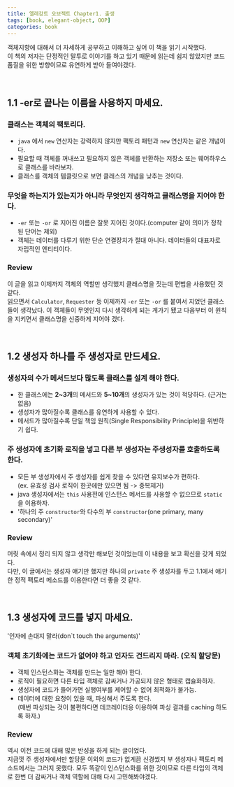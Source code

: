 ```yaml
---
title: 엘레강트 오브젝트 Chapter1. 출생
tags: [book, elegant-object, OOP]
categories: book
---
```


객체지향에 대해서 더 자세하게 공부하고 이해하고 싶어 이 책을 읽기 시작했다.  
이 책의 저자는 단정적인 말투로 이야기를 하고 있기 때문에 읽는데 쉽지 않았지만 
코드 품질을 위한 방향이므로 유연하게 받아 들여야겠다.  

<!--more-->
<br>

## 1.1 -er로 끝나는 이름을 사용하지 마세요.

### 클래스는 객체의 팩토리다.
- `java` 에서 `new` 연산자는 강력하지 않지만 팩토리 패턴과 `new` 연산자는 같은 개념이다.
- 필요할 때 객체를 꺼내쓰고 필요하지 않은 객체를 반환하는 저장소 또는 웨어하우스로 클래스를 바라보자.
- 클래스를 객체의 템클릿으로 보면 클래스의 개념을 낮추는 것이다.  
  
### 무엇을 하는지가 있는지가 아니라 **무엇인지** 생각하고 클래스명을 지어야 한다.
- `-er` 또는 `-or` 로 지어진 이름은 잘못 지어진 것이다.(computer 같이 의미가 정착된 단어는 제외)
- 객체는 데이터를 다루기 위한 단순 연결장치가 절대 아니다. 데이터들의 대표자로 자립적인 엔티티이다.
 
 
### Review

이 글을 읽고 이제까지 객체의 역할만 생각했지 클래스명을 짓는데 편법을 사용했던 것 같다.  
읽으면서 `Calculator`, `Requester` 등 이제까지 `-er` 또는 `-or` 를 붙여서 지었던 클래스들이 생각났다.
이 객체들이 무엇인지 다시 생각하게 되는 계가기 됐고 다음부터 이 원칙을 지키면서 클래스명을 신중하게 지어야 겠다.

<br>

## 1.2 생성자 하나를 주 생성자로 만드세요.

### 생성자의 수가 메서드보다 많도록 클래스를 설계 해야 한다.
- 한 클래스에는 **2~3개**의 메서드와 **5~10개**의 생성자가 있는 것이 적당하다. (근거는 없음)
- 생성자가 많아질수록 클래스를 유연하게 사용할 수 있다.
- 메서드가 많아질수록 단일 책임 원칙(Single Responsibility Principle)을 위반하기 쉽다.

### 주 생성자에 초기화 로직을 넣고 다른 부 생성자는 주생성자를 호출하도록 한다.
- 모든 부 생성자에서 주 생성자를 쉽게 찾을 수 있다면 유지보수가 편하다.  
(ex. 유효성 검사 로직이 한곳에만 있으면 됨 -> 중복제거)
- java 생성자에서는 `this` 사용전에 인스턴스 메서드를 사용할 수 없으므로 `static`을 이용하자.
- '하나의 주 `constructor`와 다수의 부 `constructor`(one primary, many secondary)'
  
### Review

머릿 속에서 정리 되지 않고 생각만 해보던 것이었는데 이 내용을 보고 확신을 갖게 되었다.  
다만, 이 글에서는 생성자 얘기만 했지만 
하나의 `private` 주 생성자를 두고 1.1에서 얘기한 정적 팩토리 메소드를 이용한다면 더 좋을 것 같다.

<br>

## 1.3 생성자에 코드를 넣지 마세요.

'인자에 손대지 말라(don`t touch the arguments)'

### 객체 초기화에는 코드가 없어야 하고 인자도 건드리지 마라. (오직 할당문)
- 객체 인스턴스화는 객체를 만드는 일만 해야 한다.
- 로직이 필요하면 다른 타입 객체로 감싸거나 가공되지 않은 형태로 캡슐화하자.
- 생성자에 코드가 들어가면 실행여부를 제어할 수 없어 최적화가 불가능.
- 데이터에 대한 요청이 있을 때, 파싱해서 주도록 한다.   
(매번 파싱되는 것이 불편하다면 데코레이더응 이용하여 파싱 결과를 caching 하도록 하자.)

### Review
역시 이전 코드에 대해 많은 반성을 하게 되는 글이었다.  
지금껏 주 생성자에서만 할당문 이외의 코드가 없게끔 신경썼지 부 생성자나 팩토리 메소드에서는 그러지 못했다.
모두 똑같이 인스턴스화를 위한 것이므로 다른 타입의 객체로 한번 더 감싸거나 객체 역할에 대해 다시 고민해봐야겠다.
